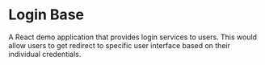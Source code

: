 # Login Base

A React demo application that provides login services to users. This would allow users to get redirect to specific user interface based on their individual credentials.